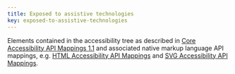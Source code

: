 ```yaml
---
title: Exposed to assistive technologies
key: exposed-to-assistive-technologies
---
```


Elements contained in the accessibility tree as described in [Core Accessibility API Mappings 1.1](https://www.w3.org/TR/core-aam-1.1/#mapping_general) and associated native markup language API mappings, e.g. [HTML Accessibility API Mappings](https://www.w3.org/TR/html-aam) and [SVG Accessibility API Mappings](https://www.w3.org/TR/svg-aam).


